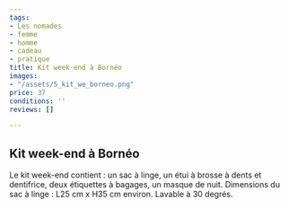 ```yaml
---
tags:
- Les nomades
- femme
- homme
- cadeau
- pratique
title: Kit week-end à Bornéo
images:
- "/assets/5_kit_we_borneo.png"
price: 37
conditions: ''
reviews: []

---
```

## Kit week-end à Bornéo

Le kit week-end contient : un sac à linge, un étui à brosse à dents et dentifrice, deux étiquettes à bagages, un masque de nuit. Dimensions du sac à linge : L25 cm x H35 cm environ. Lavable à 30 degrés.